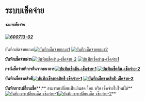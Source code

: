 # ระบบเช็คจ่าย

##### ระบบเช็คจ่าย

##### [![600713-02](/images/600713-02.jpg)](/images/600713-02.jpg)



บันทึกเช้ตจ่ายยกมา[![บันทึกเช็คจ่ายยกมา1](/images/บันทึกเช็คจ่ายยกมา1.jpg)](/images/บันทึกเช็คจ่ายยกมา1.jpg)
[![บันทึกเช็คจ่ายยกมา2](/images/บันทึกเช็คจ่ายยกมา2.jpg)](/images/บันทึกเช็คจ่ายยกมา2.jpg)



**บันทึกเช็คจ่ายผ่าน**[![บันทึกเช็คผ่าน-เช็คจ่าย-2](/images/บันทึกเช็คผ่าน-เช็คจ่าย-2.jpg)](/images/บันทึกเช็คผ่าน-เช็คจ่าย-2.jpg)
[![บันทึกเช็คผ่าน-เช็คจ่าย1](/images/บันทึกเช็คผ่าน-เช็คจ่าย1.jpg)](/images/บันทึกเช็คผ่าน-เช็คจ่าย1.jpg)



**กรณีเช็คจ่ายทีการคืนจากธนาคาร[![บันทึกเช็คคืน-เช็คจ่าย-1](/images/บันทึกเช็คคืน-เช็คจ่าย-1.jpg)](/images/บันทึกเช็คคืน-เช็คจ่าย-1.jpg)
[![บันทึกเช็คคืน-เช็คจ่าย-2](/images/บันทึกเช็คคืน-เช็คจ่าย-2.jpg)](/images/บันทึกเช็คคืน-เช็คจ่าย-2.jpg)**



**บันทึกเช็คขาดสิทธิ์[![บันทึกเช็คขาดสิทธิ์-เช็คจ่าย-1](/images/บันทึกเช็คขาดสิทธิ์-เช็คจ่าย-1.jpg)](/images/บันทึกเช็คขาดสิทธิ์-เช็คจ่าย-1.jpg)
[![บันทึกเช็คขาดสิทธิ์-เช็คจ่าย-2](/images/บันทึกเช็คขาดสิทธิ์-เช็คจ่าย-2.jpg)](/images/บันทึกเช็คขาดสิทธิ์-เช็คจ่าย-2.jpg)**



**บันทึกการเปลี่ยนเช็ค****:** สามารถเปลี่ยนเป็นเงินสด โอน หรือ
เช็คจ่ายใบใหม่ได้**[![บันทึกการเปลี่ยนเช็ค-เช็คจ่าย-1](/images/บันทึกการเปลี่ยนเช็ค-เช็คจ่าย-1.jpg)](/images/บันทึกการเปลี่ยนเช็ค-เช็คจ่าย-1.jpg)[![บันทึกการเปลี่ยนเช็ค-เช็คจ่าย-2](/images/บันทึกการเปลี่ยนเช็ค-เช็คจ่าย-2.jpg)](/images/บันทึกการเปลี่ยนเช็ค-เช็คจ่าย-2.jpg)**







